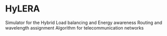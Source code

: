 # HyLERA
Simulator for the Hybrid Load balancing and Energy awareness Routing and wavelength assignment Algorithm for telecommunication networks

